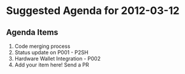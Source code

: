 # Suggested Agenda for 2012-03-12

## Agenda Items
1. Code merging process
1. Status update on P001 - P2SH
1. Hardware Wallet Integration - P002
1. Add your item here! Send a PR
